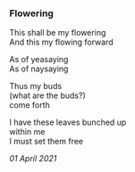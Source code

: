 ### Flowering

This shall be my flowering\
And this my flowing forward

As of yeasaying \
As of naysaying

Thus my buds\
(what are the buds?)\
come forth

I have these leaves bunched up \
within me\
I must set them free

*01 April 2021*
